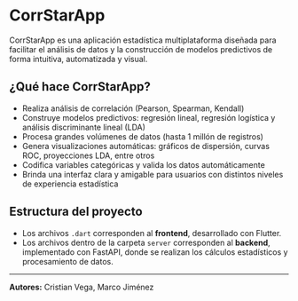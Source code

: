# CorrStarApp

CorrStarApp es una aplicación estadística multiplataforma diseñada para facilitar el análisis de datos y la construcción de modelos predictivos de forma intuitiva, automatizada y visual.

## ¿Qué hace CorrStarApp?

* Realiza análisis de correlación (Pearson, Spearman, Kendall)
* Construye modelos predictivos: regresión lineal, regresión logística y análisis discriminante lineal (LDA)
* Procesa grandes volúmenes de datos (hasta 1 millón de registros)
* Genera visualizaciones automáticas: gráficos de dispersión, curvas ROC, proyecciones LDA, entre otros
* Codifica variables categóricas y valida los datos automáticamente
* Brinda una interfaz clara y amigable para usuarios con distintos niveles de experiencia estadística

## Estructura del proyecto

* Los archivos `.dart` corresponden al **frontend**, desarrollado con Flutter.
* Los archivos dentro de la carpeta `server` corresponden al **backend**, implementado con FastAPI, donde se realizan los cálculos estadísticos y procesamiento de datos.

---

**Autores:** Cristian Vega, Marco Jiménez


